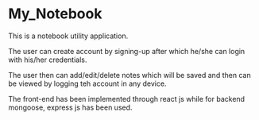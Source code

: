 <h1>My_Notebook</h1>

This is a notebook utility application.

The user can create account by signing-up after which he/she can login with his/her credentials.

The user then can add/edit/delete notes which will be saved and then can be viewed by logging teh account in any device.

The front-end has been implemented through react js while for backend mongoose, express js has been used.
